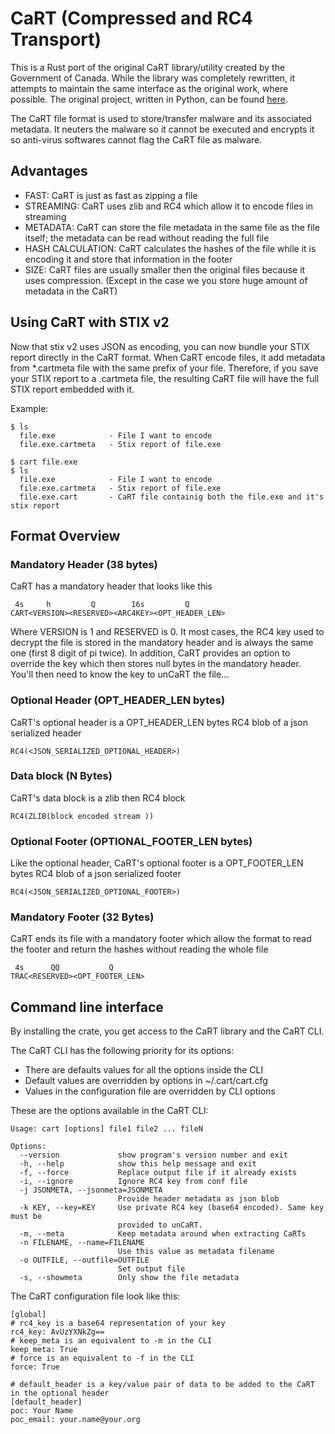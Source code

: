 # CaRT (Compressed and RC4 Transport)
This is a Rust port of the original CaRT library/utility created by the Government of Canada.
While the library was completely rewritten, it attempts to maintain the same interface as the original
work, where possible. The original project, written in Python, can be found [here](https://bitbucket.org/cse-assemblyline/cart/).

The CaRT file format is used to store/transfer malware and its associated metadata. 
It neuters the malware so it cannot be executed and encrypts it so 
anti-virus softwares cannot flag the CaRT file as malware.

## Advantages

* FAST: CaRT is just as fast as zipping a file
* STREAMING: CaRT uses zlib and RC4 which allow it to encode files in streaming
* METADATA: CaRT can store the file metadata in the same file as the file itself; the metadata can be read without 
reading the full file
* HASH CALCULATION: CaRT calculates the hashes of the file while it is encoding it and store that information in the 
footer
* SIZE: CaRT files are usually smaller then the original files because it uses compression. (Except in the case we you 
store huge amount of metadata in the CaRT)

## Using CaRT with STIX v2
Now that stix v2 uses JSON as encoding, you can now bundle your STIX report directly in the CaRT format. When CaRT encode files, 
it add metadata from *.cartmeta file with the same prefix of your file. Therefore, if you save your STIX report to a .cartmeta file, 
the resulting CaRT file will have the full STIX report embedded with it.

Example:

    $ ls
      file.exe            - File I want to encode
      file.exe.cartmeta   - Stix report of file.exe

    $ cart file.exe
    $ ls
      file.exe            - File I want to encode
      file.exe.cartmeta   - Stix report of file.exe
      file.exe.cart       - CaRT file containig both the file.exe and it's stix report

## Format Overview

### Mandatory Header (38 bytes)

CaRT has a mandatory header that looks like this

     4s     h         Q        16s         Q
    CART<VERSION><RESERVED><ARC4KEY><OPT_HEADER_LEN>
    
Where VERSION is 1 and RESERVED is 0. It most cases, the RC4 key used to decrypt the file is stored in the mandatory 
header and is always the same one (first 8 digit of pi twice). In addition, CaRT provides an option to override the key 
which then stores null bytes in the mandatory header. You'll then need to know the key to unCaRT the file...

### Optional Header (OPT_HEADER_LEN bytes)

CaRT's optional header is a OPT_HEADER_LEN bytes RC4 blob of a json serialized header

    RC4(<JSON_SERIALIZED_OPTIONAL_HEADER>)

### Data block (N Bytes)

CaRT's data block is a zlib then RC4 block 

    RC4(ZLIB(block encoded stream ))

### Optional Footer (OPTIONAL_FOOTER_LEN bytes)

Like the optional header, CaRT's optional footer is a OPT_FOOTER_LEN bytes RC4 blob of a json serialized footer

    RC4(<JSON_SERIALIZED_OPTIONAL_FOOTER>)

###  Mandatory Footer (32 Bytes)

CaRT ends its file with a mandatory footer which allow the format to read the footer and return the hashes without reading the whole file

     4s      QQ           Q
    TRAC<RESERVED><OPT_FOOTER_LEN>

## Command line interface 

By installing the crate, you get access to the CaRT library and the CaRT CLI. 

The CaRT CLI has the following priority for its options:

* There are defaults values for all the options inside the CLI
* Default values are overridden by options in ~/.cart/cart.cfg 
* Values in the configuration file are overridden by CLI options

These are the options available in the CaRT CLI:

    Usage: cart [options] file1 file2 ... fileN
    
    Options:
      --version             show program's version number and exit
      -h, --help            show this help message and exit
      -f, --force           Replace output file if it already exists
      -i, --ignore          Ignore RC4 key from conf file
      -j JSONMETA, --jsonmeta=JSONMETA
                            Provide header metadata as json blob
      -k KEY, --key=KEY     Use private RC4 key (base64 encoded). Same key must be
                            provided to unCaRT.
      -m, --meta            Keep metadata around when extracting CaRTs
      -n FILENAME, --name=FILENAME
                            Use this value as metadata filename
      -o OUTFILE, --outfile=OUTFILE
                            Set output file
      -s, --showmeta        Only show the file metadata

The CaRT configuration file look like this:

    [global]
    # rc4_key is a base64 representation of your key
    rc4_key: AvUzYXNkZg==
    # keep_meta is an equivalent to -m in the CLI
    keep_meta: True
    # force is an equivalent to -f in the CLI
    force: True
    
    # default_header is a key/value pair of data to be added to the CaRT in the optional header
    [default_header]
    poc: Your Name
    poc_email: your.name@your.org
